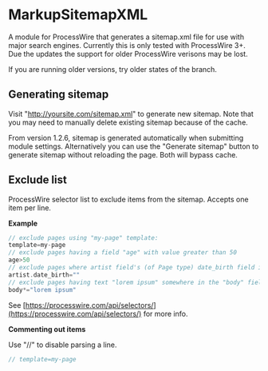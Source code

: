MarkupSitemapXML
================

A module for ProcessWire that generates a sitemap.xml file for use with major search engines. Currently this is only tested with ProcessWire 3+. Due the updates the support for older ProcessWire verisons may be lost.

If you are running older versions, try older states of the branch.

Generating sitemap
---------------------------------------

Visit "http://yoursite.com/sitemap.xml" to generate new sitemap. 
Note that you may need to manually delete existing sitemap because of the cache.

From version 1.2.6, sitemap is generated automatically when submitting module settings.
Alternatively you can use the "Generate sitemap" button to generate sitemap without reloading the page.
Both will bypass cache.

Exclude list
---------------------------------------

ProcessWire selector list to exclude items from the sitemap.
Accepts one item per line.

**Example**

```php
// exclude pages using "my-page" template:
template=my-page
// exclude pages having a field "age" with value greater than 50
age>50
// exclude pages where artist field's (of Page type) date_birth field is empty
artist.date_birth=""
// exclude pages having text "lorem ipsum" somewhere in the "body" field
body*="lorem ipsum"
```

See [https://processwire.com/api/selectors/](https://processwire.com/api/selectors/) for more info.

**Commenting out items**

Use "//" to disable parsing a line.

```php
// template=my-page
```
